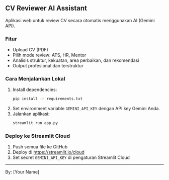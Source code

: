## CV Reviewer AI Assistant

Aplikasi web untuk review CV secara otomatis menggunakan AI (Gemini API).

### Fitur
- Upload CV (PDF)
- Pilih mode review: ATS, HR, Mentor
- Analisis struktur, kekuatan, area perbaikan, dan rekomendasi
- Output profesional dan terstruktur

### Cara Menjalankan Lokal
1. Install dependencies:
   ```bash
   pip install -r requirements.txt
   ```
2. Set environment variable `GEMINI_API_KEY` dengan API key Gemini Anda.
3. Jalankan aplikasi:
   ```bash
   streamlit run app.py
   ```

### Deploy ke Streamlit Cloud
1. Push semua file ke GitHub
2. Deploy di https://streamlit.io/cloud
3. Set secret `GEMINI_API_KEY` di pengaturan Streamlit Cloud

---
By: [Your Name]